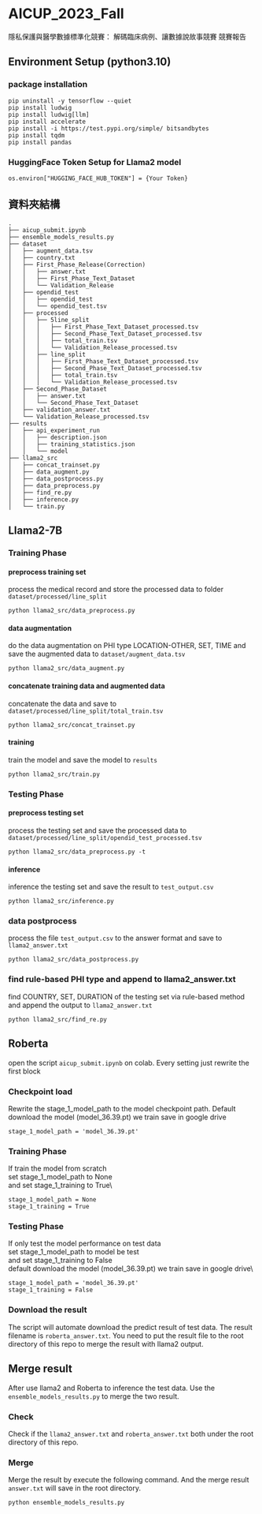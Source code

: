 # AICUP_2023_Fall
隱私保護與醫學數據標準化競賽： 解碼臨床病例、讓數據說故事競賽 競賽報告
## Environment Setup (python3.10)
### package installation
```
pip uninstall -y tensorflow --quiet
pip install ludwig
pip install ludwig[llm]
pip install accelerate
pip install -i https://test.pypi.org/simple/ bitsandbytes
pip install tqdm
pip install pandas
```
### HuggingFace Token Setup for Llama2 model
```
os.environ["HUGGING_FACE_HUB_TOKEN"] = {Your Token}
```
## 資料夾結構
```
.
├── aicup_submit.ipynb
├── ensemble_models_results.py
├── dataset
│   ├── augment_data.tsv
│   ├── country.txt
│   ├── First_Phase_Release(Correction)
│   │   ├── answer.txt
│   │   ├── First_Phase_Text_Dataset
│   │   └── Validation_Release
│   ├── opendid_test
│   │   ├── opendid_test
│   │   └── opendid_test.tsv
│   ├── processed
│   │   ├── 5line_split
│   │   │   ├── First_Phase_Text_Dataset_processed.tsv
│   │   │   ├── Second_Phase_Text_Dataset_processed.tsv
│   │   │   ├── total_train.tsv
│   │   │   └── Validation_Release_processed.tsv
│   │   ├── line_split
│   │   │   ├── First_Phase_Text_Dataset_processed.tsv
│   │   │   ├── Second_Phase_Text_Dataset_processed.tsv
│   │   │   ├── total_train.tsv
│   │   │   └── Validation_Release_processed.tsv
│   ├── Second_Phase_Dataset
│   │   ├── answer.txt
│   │   └── Second_Phase_Text_Dataset
│   ├── validation_answer.txt
│   └── Validation_Release_processed.tsv
├── results
│   ├── api_experiment_run
│   │   ├── description.json
│   │   ├── training_statistics.json
│   │   └── model
├── llama2_src
│   ├── concat_trainset.py
│   ├── data_augment.py
│   ├── data_postprocess.py
│   ├── data_preprocess.py
│   ├── find_re.py
│   ├── inference.py
│   └── train.py
```

## Llama2-7B
### Training Phase
#### preprocess training set
process the medical record and store the processed data to folder `dataset/processed/line_split`
```
python llama2_src/data_preprocess.py
```
#### data augmentation
do the data augmentation on PHI type LOCATION-OTHER, SET, TIME and save the augmented data to `dataset/augment_data.tsv`
```
python llama2_src/data_augment.py
```
#### concatenate training data and augmented data
concatenate the data and save to `dataset/processed/line_split/total_train.tsv`
```
python llama2_src/concat_trainset.py
```
#### training
train the model and save the model to `results`
```
python llama2_src/train.py
```

### Testing Phase
#### preprocess testing set
process the testing set and save the processed data to `dataset/processed/line_split/opendid_test_processed.tsv`
```
python llama2_src/data_preprocess.py -t
```
#### inference
inference the testing set and save the result to `test_output.csv`
```
python llama2_src/inference.py
```
### data postprocess
process the file `test_output.csv` to the answer format and save to `llama2_answer.txt`
```
python llama2_src/data_postprocess.py
```
### find rule-based PHI type and append to llama2_answer.txt
find COUNTRY, SET, DURATION of the testing set via rule-based method and append the output to `llama2_answer.txt`
```
python llama2_src/find_re.py
```

## Roberta
open the script `aicup_submit.ipynb` on colab. Every setting just rewrite the first block


### Checkpoint load
Rewrite the stage_1_model_path to the model checkpoint path. Default download the model (model_36.39.pt) we train save in google drive
```
stage_1_model_path = 'model_36.39.pt'
```
### Training Phase
If train the model from scratch \
set stage_1_model_path to None\
and set stage_1_training to True\
```
stage_1_model_path = None
stage_1_training = True
```

### Testing Phase
If only test the model performance on test data \
set stage_1_model_path to model be test\
and set stage_1_training to False\
default download the model (model_36.39.pt) we train save in google drive\
```
stage_1_model_path = 'model_36.39.pt'
stage_1_training = False
```

### Download the result
The script will automate download the predict result of test data. The result filename is `roberta_answer.txt`. You need to put the result file to the root directory of this repo to merge the result with llama2 output. 

## Merge result
After use llama2 and Roberta to inference the test data. Use the `ensemble_models_results.py` to merge the two result.

### Check 
Check if the `llama2_answer.txt` and `roberta_answer.txt` both under the root directory of this repo. 

### Merge
Merge the result by execute the following command. And the merge result `answer.txt` will save in the root directory.
```
python ensemble_models_results.py
```


